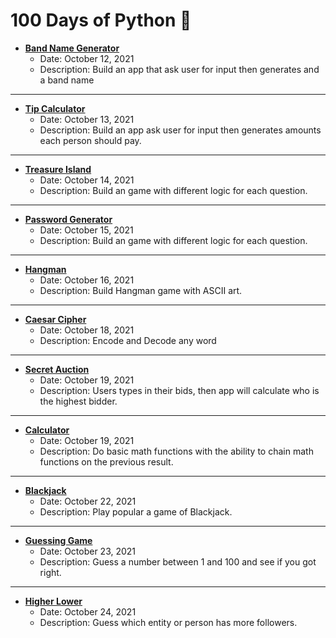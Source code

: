 # 100 Days of Python 🐍

- **[Band Name Generator](BandNameGenerator/)**
  - Date: October 12, 2021
  - Description: Build an app that ask user for input then generates and a band name
  
---

- **[Tip Calculator](TipCalculator/)**
  - Date: October 13, 2021
  - Description: Build an app ask user for input then generates amounts each person should pay.

---

- **[Treasure Island](TreasureIsland/)**
  - Date: October 14, 2021
  - Description: Build an game with different logic for each question.

---

- **[Password Generator](/PasswordGenerator/)**
  - Date: October 15, 2021
  - Description: Build an game with different logic for each question.

---

- **[Hangman](/Hangman/)**
  - Date: October 16, 2021
  - Description: Build Hangman game with ASCII art.

---

- **[Caesar Cipher](/CaesarCipher/)**
  - Date: October 18, 2021
  - Description: Encode and Decode any word

---

- **[Secret Auction](/SecretAuction/)**
  - Date: October 19, 2021
  - Description: Users types in their bids, then app will calculate who is the highest bidder.

---

- **[Calculator](/Calculator/)**
  - Date: October 19, 2021
  - Description: Do basic math functions with the ability to chain math functions on the previous result.

---

- **[Blackjack](/Blackjack/)**
  - Date: October 22, 2021
  - Description: Play popular a game of Blackjack.

---

- **[Guessing Game](/GuessingGame/)**
  - Date: October 23, 2021
  - Description: Guess a number between 1 and 100 and see if you got right.

---

- **[Higher Lower](/HigherLower/)**
  - Date: October 24, 2021
  - Description: Guess which entity or person has more followers.
